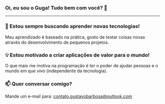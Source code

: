 ### Oi, eu sou o Guga! Tudo bem com você? :wave:

<hr>

### :brain: Estou sempre buscando aprender novas tecnologias!
Meu aprendizado é baseado na prática, gosto de testar coisas novas através do desenvolvimento de pequenos projetos.

### :bulb: Estou motivado a criar aplicações de valor para o mundo!
O que mais me motiva na programação é ter o poder de ajudar pessoas e o mundo em que vivo (independente da tecnologia).

### :mailbox: Quer conversar comigo?
Mande um e-mail para: contato.gustavobarbosa@outlook.com
